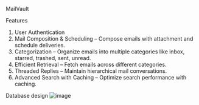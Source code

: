 MailVault

Features
 1. User Authentication
 2. Mail Composition & Scheduling – Compose emails with attachment and schedule deliveries.
 3. Categorization – Organize emails into multiple categories like inbox, starred, trashed, sent, unread.
 4. Efficient Retrieval – Fetch emails across different categories.
 5. Threaded Replies – Maintain hierarchical mail conversations.
 6. Advanced Search with Caching – Optimize search performance with caching.
 
Database design
![image](https://github.com/user-attachments/assets/8c628eb1-c519-437d-8f1d-cf0566f382d7)

